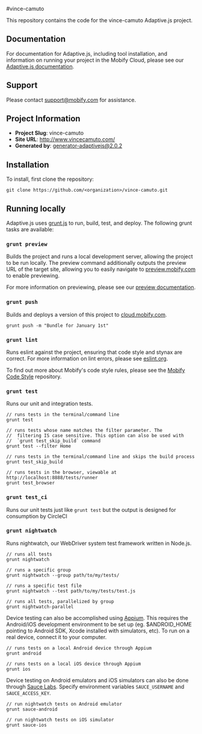 #vince-camuto

This repository contains the code for the vince-camuto Adaptive.js project.

## Documentation

For documentation for Adaptive.js, including tool installation, and information on running your project in the Mobify Cloud, please see our [Adaptive.js documentation](http://adaptivejs.mobify.com/).

## Support

Please contact <support@mobify.com> for assistance.

## Project Information

- **Project Slug**: vince-camuto
- **Site URL**: http://www.vincecamuto.com/
- **Generated by**: generator-adaptivejs@2.0.2

## Installation

To install, first clone the repository:

```
git clone https://github.com/<organization>/vince-camuto.git
```

## Running locally

Adaptive.js uses [grunt.js](http://gruntjs.com/) to run, build, test, and deploy. The following grunt tasks are available:

### `grunt preview`

Builds the project and runs a local development server, allowing the project to be run locally. The preview command additionally outputs the preview URL of the target site, allowing you to easily navigate to [preview.mobify.com](https://preview.mobify.com) to enable previewing.

For more information on previewing, please see our [preview documentation](http://adaptivejs.mobify.com/v1.0/docs/preview-your-project).

### `grunt push`

Builds and deploys a version of this project to [cloud.mobify.com](https://cloud.mobify.com).

```
grunt push -m "Bundle for January 1st"
```

### `grunt lint`

Runs eslint against the project, ensuring that code style and stynax are correct. For more information on lint errors, please see [eslint.org](http://eslint.org/docs/rules/).

To find out more about Mobify's code style rules, please see the [Mobify Code Style](https://github.com/mobify/mobify-code-style) repository.

### `grunt test`

Runs our unit and integration tests.

```
// runs tests in the terminal/command line
grunt test

// runs tests whose name matches the filter parameter. The
//  filtering IS case sensitive. This option can also be used with
//  `grunt test_skip_build` command
grunt test --filter Home

// runs tests in the terminal/command line and skips the build process
grunt test_skip_build

// runs tests in the browser, viewable at http://localhost:8888/tests/runner
grunt test_browser
```

### `grunt test_ci`

Runs our unit tests just like `grunt test` but the output is designed
for consumption by CircleCI

### `grunt nightwatch`

Runs nightwatch, our WebDriver system test framework written in Node.js.

```
// runs all tests
grunt nightwatch

// runs a specific group
grunt nightwatch --group path/to/my/tests/

// runs a specific test file
grunt nightwatch --test path/to/my/tests/test.js

// runs all tests, parallelized by group
grunt nightwatch-parallel
```

Device testing can also be accomplished using [Appium](http://appium.io). This requires the Android/iOS development environment to be set up (eg. $ANDROID_HOME pointing to Android SDK, Xcode installed with simulators, etc). To run on a real device, connect it to your computer.

```
// runs tests on a local Android device through Appium
grunt android

// runs tests on a local iOS device through Appium
grunt ios
```

Device testing on Android emulators and iOS simulators can also be done through [Sauce Labs](https://saucelabs.com). Specify environment variables `SAUCE_USERNAME` and `SAUCE_ACCESS_KEY`.

```
// run nightwatch tests on Android emulator
grunt sauce-android

// run nightwatch tests on iOS simulator
grunt sauce-ios
```
